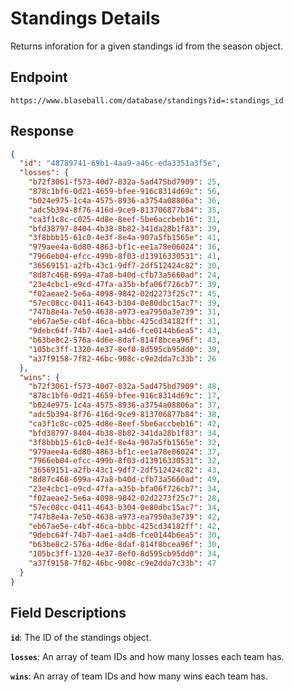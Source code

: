 # Standings Details

Returns inforation for a given standings id from the season object.

## Endpoint

`https://www.blaseball.com/database/standings?id=:standings_id`

## Response

```json
{
  "id": "48789741-69b1-4aa9-a46c-eda3351a3f5e",
  "losses": {
    "b72f3061-f573-40d7-832a-5ad475bd7909": 25,
    "878c1bf6-0d21-4659-bfee-916c8314d69c": 56,
    "b024e975-1c4a-4575-8936-a3754a08806a": 36,
    "adc5b394-8f76-416d-9ce9-813706877b84": 35,
    "ca3f1c8c-c025-4d8e-8eef-5be6accbeb16": 31,
    "bfd38797-8404-4b38-8b82-341da28b1f83": 39,
    "3f8bbb15-61c0-4e3f-8e4a-907a5fb1565e": 41,
    "979aee4a-6d80-4863-bf1c-ee1a78e06024": 36,
    "7966eb04-efcc-499b-8f03-d13916330531": 41,
    "36569151-a2fb-43c1-9df7-2df512424c82": 30,
    "8d87c468-699a-47a8-b40d-cfb73a5660ad": 24,
    "23e4cbc1-e9cd-47fa-a35b-bfa06f726cb7": 39,
    "f02aeae2-5e6a-4098-9842-02d2273f25c7": 45,
    "57ec08cc-0411-4643-b304-0e80dbc15ac7": 39,
    "747b8e4a-7e50-4638-a973-ea7950a3e739": 31,
    "eb67ae5e-c4bf-46ca-bbbc-425cd34182ff": 31,
    "9debc64f-74b7-4ae1-a4d6-fce0144b6ea5": 43,
    "b63be8c2-576a-4d6e-8daf-814f8bcea96f": 43,
    "105bc3ff-1320-4e37-8ef0-8d595cb95dd0": 39,
    "a37f9158-7f82-46bc-908c-c9e2dda7c33b": 26
  },
  "wins": {
    "b72f3061-f573-40d7-832a-5ad475bd7909": 48,
    "878c1bf6-0d21-4659-bfee-916c8314d69c": 17,
    "b024e975-1c4a-4575-8936-a3754a08806a": 37,
    "adc5b394-8f76-416d-9ce9-813706877b84": 38,
    "ca3f1c8c-c025-4d8e-8eef-5be6accbeb16": 42,
    "bfd38797-8404-4b38-8b82-341da28b1f83": 34,
    "3f8bbb15-61c0-4e3f-8e4a-907a5fb1565e": 32,
    "979aee4a-6d80-4863-bf1c-ee1a78e06024": 37,
    "7966eb04-efcc-499b-8f03-d13916330531": 32,
    "36569151-a2fb-43c1-9df7-2df512424c82": 43,
    "8d87c468-699a-47a8-b40d-cfb73a5660ad": 49,
    "23e4cbc1-e9cd-47fa-a35b-bfa06f726cb7": 34,
    "f02aeae2-5e6a-4098-9842-02d2273f25c7": 28,
    "57ec08cc-0411-4643-b304-0e80dbc15ac7": 34,
    "747b8e4a-7e50-4638-a973-ea7950a3e739": 42,
    "eb67ae5e-c4bf-46ca-bbbc-425cd34182ff": 42,
    "9debc64f-74b7-4ae1-a4d6-fce0144b6ea5": 30,
    "b63be8c2-576a-4d6e-8daf-814f8bcea96f": 30,
    "105bc3ff-1320-4e37-8ef0-8d595cb95dd0": 34,
    "a37f9158-7f82-46bc-908c-c9e2dda7c33b": 47
  }
}
```

## Field Descriptions

**`id`**: The ID of the standings object.

**`losses`**: An array of team IDs and how many losses each team has.

**`wins`**: An array of team IDs and how many wins each team has.
